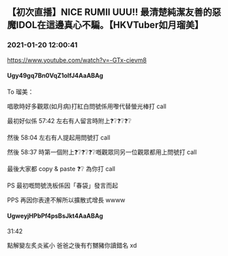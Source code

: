 ## 【初次直播】NICE RUMII UUU!! 最清楚純潔友善的惡魔IDOL在這邊真心不騙。【HKVTuber如月瑠美】
### 2021-01-20 12:00:41
https://www.youtube.com/watch?v=-GTx-cievm8
#### Ugy49gq7Bn0VqZ1oIfJ4AaABAg
To 瑠美：

唱歌時好多觀眾(如月病)打紅白問號係用嚟代替螢光棒打 call

最初好似係 57:42 左右有人留言時附上❓❔❓❔❓❔

然後 58:04 左右有人提起用問號打 call

然後 58:37 時第一個附上❓❔❓❔❓❔嘅觀眾同另一位觀眾都用上問號打 call

最後大家都 copy & paste ❓❔ 為你打 call



PS 最初嘅問號洗板係因「春袋」發言而起

PPS 再因你表達不解所以擴散式增長 wwww

#### UgweyjHPbPf4psBsJkt4AaABAg
31:42

 點解變左炙炎鯊小 爸爸之後有冇嬲豬你讀錯名 xd

